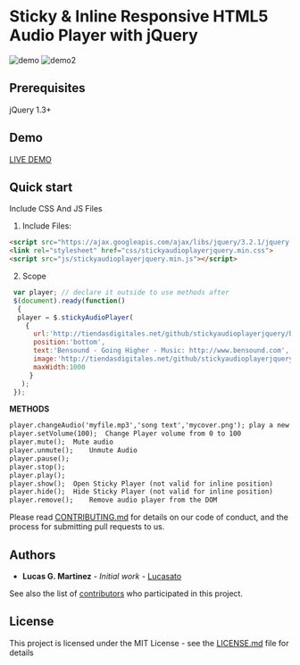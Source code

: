 # Sticky & Inline Responsive HTML5 Audio Player with jQuery


![demo](https://user-images.githubusercontent.com/8246622/29740949-0829b9f2-8a63-11e7-90d0-c5f9be724d11.png)
![demo2](https://user-images.githubusercontent.com/8246622/29741176-87d86c9e-8a67-11e7-8dab-6c0352c78c3c.png)

## Prerequisites

jQuery 1.3+
## Demo

[LIVE DEMO](http://www.tiendasdigitales.net/github/stickyaudioplayerjquery/)

## Quick start

Include CSS And JS Files

1. Include Files:
```html
<script src="https://ajax.googleapis.com/ajax/libs/jquery/3.2.1/jquery.min.js"></script>
<link rel="stylesheet" href="css/stickyaudioplayerjquery.min.css">
<script src="js/stickyaudioplayerjquery.min.js"></script>
```

2. Scope

```js
 var player; // declare it outside to use methods after
 $(document).ready(function()
  {
  player = $.stickyAudioPlayer(
    {
      url:'http://tiendasdigitales.net/github/stickyaudioplayerjquery/bensound-goinghigher.mp3',
      position:'bottom',
      text:'Bensound - Going Higher - Music: http://www.bensound.com',
      image:'http://tiendasdigitales.net/github/stickyaudioplayerjquery/images/cover.png',
      maxWidth:1000
     }
   );
 });
```
**METHODS**
```html
player.changeAudio('myfile.mp3','song text','mycover.png');	play a new file into instantiated player
player.setVolume(100);	Change Player volume from 0 to 100
player.mute();	Mute audio
player.unmute();	Unmute Audio
player.pause();	
player.stop();	
player.play();	
player.show();	Open Sticky Player (not valid for inline position)
player.hide();	Hide Sticky Player (not valid for inline position)
player.remove();	Remove audio player from the DOM
```

Please read [CONTRIBUTING.md](https://gist.github.com/PurpleBooth/b24679402957c63ec426) for details on our code of conduct, and the process for submitting pull requests to us.

## Authors

* **Lucas G. Martinez** - *Initial work* - [Lucasato](https://github.com/lucasato)

See also the list of [contributors](https://github.com/lucasato/Sticky-Responsive-Audio-Player-Jquery/graphs/contributors) who participated in this project.

## License

This project is licensed under the MIT License - see the [LICENSE.md](LICENSE.md) file for details
